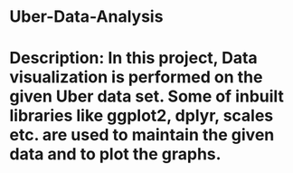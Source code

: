 # Uber-Data-Analysis
# Description: In this project, Data visualization is performed on the given Uber data set. Some of inbuilt libraries like ggplot2, dplyr, scales etc. are used to maintain the given data and to plot the graphs.
